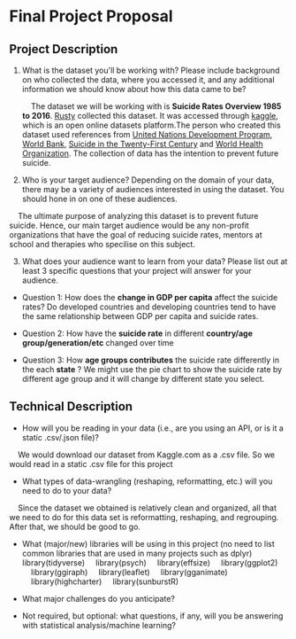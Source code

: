 # Final Project Proposal

## Project Description

1. What is the dataset you'll be working with?  Please include background on who collected the data, where you accessed it, and any additional information we should know about how this data came to be?

    &nbsp;&nbsp;&nbsp;&nbsp;The dataset we will be working with is **Suicide Rates Overview 1985 to 2016**. [Rusty](https://www.kaggle.com/russellyates88) collected this dataset. It was accessed through [kaggle](https://www.kaggle.com/russellyates88/suicide-rates-overview-1985-to-2016), which is an open online datasets platform.The person who created this dataset used references from [United Nations Development Program](http://hdr.undp.org/en/indicators/137506), [World Bank](http://databank.worldbank.org/data/source/world-development-indicators#), [Suicide in the Twenty-First Century](https://www.kaggle.com/szamil/suicide-in-the-twenty-first-century/notebook) and [World Health Organization](http://www.who.int/mental_health/suicide-prevention/en/). The collection of data has the intention to prevent future suicide.

2. Who is your target audience?  Depending on the domain of your data, there may be a variety of audiences interested in using the dataset.  You should hone in on one of these audiences.

  &nbsp;&nbsp;&nbsp;&nbsp;The ultimate purpose of analyzing this dataset is to prevent future suicide. Hence, our main target audience would be any non-profit organizations that have the goal of reducing suicide rates, mentors at school and therapies who specilise on this subject.

3. What does your audience want to learn from your data?  Please list out at least 3 specific questions that your project will answer for your audience.

 - Question 1: How does the **change in GDP per capita** affect the suicide rates? Do developed countries and developing countries tend to have the same relationship between GDP per capita and suicide rates.

 - Question 2: How have the **suicide rate** in different **country/age group/generation/etc** changed over time

 - Question 3: How **age groups contributes** the suicide rate differently in the each **state** ? We might use the pie chart to show the suicide rate by different age group and it will change by different state you select.


## Technical Description
 - How will you be reading in your data (i.e., are you using an API, or is it a static .csv/.json file)?

 &nbsp;&nbsp;&nbsp;&nbsp;We would download our dataset from Kaggle.com as a .csv file. So we would read in a static .csv file for this project

 - What types of data-wrangling (reshaping, reformatting, etc.) will you need to do to your data?

 &nbsp;&nbsp;&nbsp;&nbsp;Since the dataset we obtained is relatively clean and organized, all that we need to do for this data set is reformatting, reshaping, and regrouping. After that, we should be good to go.

 - What (major/new) libraries will be using in this project (no need to list common libraries that are used in many projects such as dplyr)
 library(tidyverse)
 &nbsp;&nbsp;&nbsp;&nbsp;library(psych)
 &nbsp;&nbsp;&nbsp;&nbsp;library(effsize)
 &nbsp;&nbsp;&nbsp;&nbsp;library(ggplot2)
 &nbsp;&nbsp;&nbsp;&nbsp;library(ggiraph)
 &nbsp;&nbsp;&nbsp;&nbsp;library(leaflet)
 &nbsp;&nbsp;&nbsp;&nbsp;library(gganimate)
 &nbsp;&nbsp;&nbsp;&nbsp;library(highcharter)
 &nbsp;&nbsp;&nbsp;&nbsp;library(sunburstR)

 - What major challenges do you anticipate?

 - Not required, but optional: what questions, if any, will you be answering with statistical analysis/machine learning?
